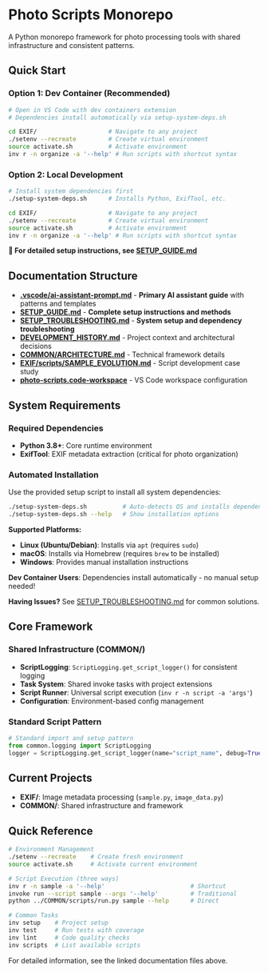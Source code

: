 # Photo Scripts Monorepo

A Python monorepo framework for photo processing tools with shared infrastructure and consistent patterns.

## Quick Start

### Option 1: Dev Container (Recommended)
```bash
# Open in VS Code with dev containers extension
# Dependencies install automatically via setup-system-deps.sh

cd EXIF/                    # Navigate to any project
./setenv --recreate         # Create virtual environment
source activate.sh          # Activate environment
inv r -n organize -a '--help' # Run scripts with shortcut syntax
```

### Option 2: Local Development
```bash
# Install system dependencies first
./setup-system-deps.sh      # Installs Python, ExifTool, etc.

cd EXIF/                    # Navigate to any project
./setenv --recreate         # Create virtual environment
source activate.sh          # Activate environment
inv r -n organize -a '--help' # Run scripts with shortcut syntax
```

**📖 For detailed setup instructions, see [SETUP_GUIDE.md](SETUP_GUIDE.md)**

## Documentation Structure

- **[.vscode/ai-assistant-prompt.md](.vscode/ai-assistant-prompt.md)** - **Primary AI assistant guide** with patterns and templates
- **[SETUP_GUIDE.md](SETUP_GUIDE.md)** - **Complete setup instructions and methods**
- **[SETUP_TROUBLESHOOTING.md](SETUP_TROUBLESHOOTING.md)** - **System setup and dependency troubleshooting**
- **[DEVELOPMENT_HISTORY.md](DEVELOPMENT_HISTORY.md)** - Project context and architectural decisions
- **[COMMON/ARCHITECTURE.md](COMMON/ARCHITECTURE.md)** - Technical framework details
- **[EXIF/scripts/SAMPLE_EVOLUTION.md](EXIF/scripts/SAMPLE_EVOLUTION.md)** - Script development case study
- **[photo-scripts.code-workspace](photo-scripts.code-workspace)** - VS Code workspace configuration

## System Requirements

### Required Dependencies
- **Python 3.8+**: Core runtime environment
- **ExifTool**: EXIF metadata extraction (critical for photo organization)

### Automated Installation
Use the provided setup script to install all system dependencies:

```bash
./setup-system-deps.sh          # Auto-detects OS and installs dependencies
./setup-system-deps.sh --help   # Show installation options
```

**Supported Platforms:**
- **Linux (Ubuntu/Debian)**: Installs via `apt` (requires `sudo`)
- **macOS**: Installs via Homebrew (requires `brew` to be installed)
- **Windows**: Provides manual installation instructions

**Dev Container Users**: Dependencies install automatically - no manual setup needed!

**Having Issues?** See [SETUP_TROUBLESHOOTING.md](SETUP_TROUBLESHOOTING.md) for common solutions.

## Core Framework

### Shared Infrastructure (COMMON/)
- **ScriptLogging**: `ScriptLogging.get_script_logger()` for consistent logging
- **Task System**: Shared invoke tasks with project extensions
- **Script Runner**: Universal script execution (`inv r -n script -a 'args'`)
- **Configuration**: Environment-based config management

### Standard Script Pattern
```python
# Standard import and setup pattern
from common.logging import ScriptLogging
logger = ScriptLogging.get_script_logger(name="script_name", debug=True)
```

## Current Projects

- **EXIF/**: Image metadata processing (`sample.py`, `image_data.py`)
- **COMMON/**: Shared infrastructure and framework

## Quick Reference

```bash
# Environment Management
./setenv --recreate    # Create fresh environment
source activate.sh     # Activate current environment

# Script Execution (three ways)
inv r -n sample -a '--help'                        # Shortcut
invoke run --script sample --args '--help'         # Traditional
python ../COMMON/scripts/run.py sample --help      # Direct

# Common Tasks
inv setup    # Project setup
inv test     # Run tests with coverage
inv lint     # Code quality checks
inv scripts  # List available scripts
```

For detailed information, see the linked documentation files above.